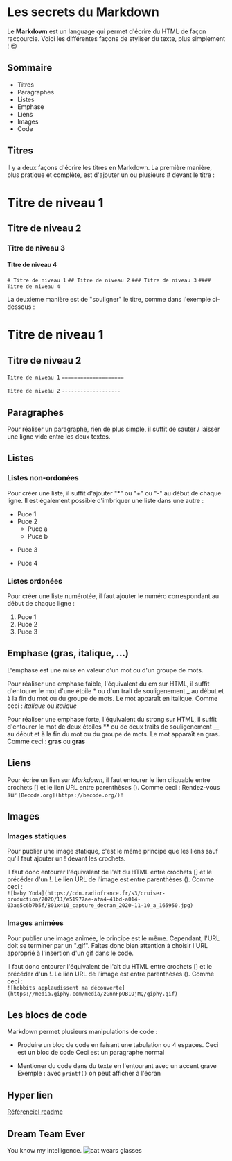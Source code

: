 # Les secrets du Markdown

Le **Markdown** est un language qui permet d'écrire du HTML de façon raccourcie. Voici les différentes façons de styliser du texte, plus simplement ! :heart_eyes:

## Sommaire 
* Titres
* Paragraphes
* Listes
* Emphase
* Liens
* Images
* Code


## Titres
Il y a deux façons d'écrire les titres en Markdown.
La première manière, plus pratique et complète, est d'ajouter un ou plusieurs # devant le titre :

# Titre de niveau 1
## Titre de niveau 2
### Titre de niveau 3
#### Titre de niveau 4

`# Titre de niveau 1`
`## Titre de niveau 2`
`### Titre de niveau 3`
`#### Titre de niveau 4`

La deuxième manière est de "souligner" le titre, comme dans l'exemple ci-dessous :

Titre de niveau 1
====================

Titre de niveau 2
-------------------

`Titre de niveau 1`
`====================`

`Titre de niveau 2`
`-------------------`



## Paragraphes 
Pour réaliser un paragraphe, rien de plus simple, il suffit de sauter / laisser une ligne vide entre les deux textes.


## Listes 
### Listes non-ordonées
Pour créer une liste, il suffit d'ajouter "*" ou "+" ou "-"  au début de chaque ligne. Il est également possible d'imbriquer une liste dans une autre :
* Puce 1
* Puce 2 
    * Puce a
    * Puce b
+ Puce 3
- Puce 4

### Listes ordonées 
Pour créer une liste numérotée, il faut ajouter le numéro correspondant au début de chaque ligne :
1. Puce 1
2. Puce 2
3. Puce 3


## Emphase (gras, italique, ...)
L'emphase est une mise en valeur d'un mot ou d'un groupe de mots.

Pour réaliser une emphase faible, l'équivalent du em sur HTML, il suffit d'entourer le mot d'une étoile \* ou d'un trait de souligenement \_ au début et à la fin du mot ou du groupe de mots. Le mot apparaît en italique.
Comme ceci : *italique* ou _italique_

Pour réaliser une emphase forte, l'équivalent du strong sur HTML, il suffit d'entourer le mot de deux étoiles \*\* ou de deux traits de souligenement \_\_ au début et à la fin du mot ou du groupe de mots. Le mot apparaît en gras. 
Comme ceci : **gras** ou __gras__


## Liens
Pour écrire un lien sur *Markdown*, il faut entourer le lien cliquable entre crochets \[\] et le lien URL entre parenthèses \(\).
Comme ceci : Rendez-vous sur `[Becode.org](https://becode.org/)!`


## Images
### Images statiques
Pour publier une image statique, c'est le même principe que les liens sauf qu'il faut ajouter un ! devant les crochets.

Il faut donc entourer l'équivalent de l'alt du HTML entre crochets \[\] et le précéder d'un !. Le lien URL de l'image est entre parenthèses \(\).
Comme ceci :  
`![baby Yoda](https://cdn.radiofrance.fr/s3/cruiser-production/2020/11/e51977ae-afa4-41bd-a014-03ae5c6b7b5f/801x410_capture_decran_2020-11-10_a_165950.jpg)`

### Images animées
Pour publier une image animée, le principe est le même. Cependant, l'URL doit se terminer par un ".gif". Faites donc bien attention à choisir l'URL approprié à l'insertion d'un gif dans le code.

Il faut donc entourer l'équivalent de l'alt du HTML entre crochets \[\] et le précéder d'un !. Le lien URL de l'image est entre parenthèses \(\).
Comme ceci :  
`![hobbits applaudissent ma découverte](https://media.giphy.com/media/zGnnFpOB1OjMQ/giphy.gif)`


## Les blocs de code
Markdown permet plusieurs manipulations de code :

* Produire un bloc de code en faisant une tabulation ou 4 espaces. 
    Ceci est un bloc de code
Ceci est un paragraphe normal

* Mentioner du code dans du texte en l'entourant avec un accent grave 
Exemple : avec `printf()` on peut afficher à l'écran


Hyper lien
----------
[Référenciel readme](./README.md)


Dream Team Ever
---------------
You know my intelligence. 
![cat wears glasses](https://i.imgur.com/93Cx5lh.gif)